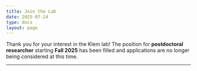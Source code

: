```yaml
---
title: Join the Lab
date: 2025-07-24
type: docs
layout: page
---
```


Thank you for your interest in the Klem lab! The position for **postdoctoral researcher** starting **Fall 2025** has been filled and applications are no longer being considered at this time.

---
